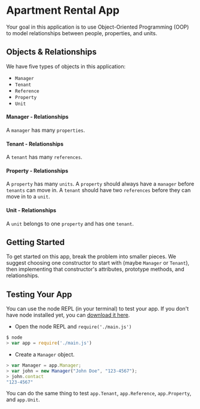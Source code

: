 # Apartment Rental App

Your goal in this application is to use Object-Oriented Programming (OOP) to model relationships between people, properties, and units.

## Objects & Relationships

We have five types of objects in this application:

* `Manager`
* `Tenant`
* `Reference`
* `Property`
* `Unit`

#### Manager - Relationships

A `manager` has many `properties`.

#### Tenant - Relationships

A `tenant` has many `references`.

#### Property - Relationships

A `property` has many `units`. A `property` should always have a `manager` before `tenants` can move in. A `tenant` should have two `references` before they can move in to a `unit`.

#### Unit - Relationships

A `unit` belongs to one `property` and has one `tenant`.

## Getting Started

To get started on this app, break the problem into smaller pieces. We suggest choosing one constructor to start with (maybe `Manager` or `Tenant`), then implementing that constructor's attributes, prototype methods, and relationships.

## Testing Your App

You can use the node REPL (in your terminal) to test your app. If you don't have node installed yet, you can <a href="https://nodejs.org/download" target="_blank">download it here</a>.

* Open the node REPL and `require('./main.js')`

```js
$ node
> var app = require('./main.js')
```

* Create a `Manager` object.

```js
> var Manager = app.Manager;
> var john = new Manager("John Doe", "123-4567");
> john.contact
"123-4567"
```

You can do the same thing to test `app.Tenant`, `app.Reference`, `app.Property`, and `app.Unit`.